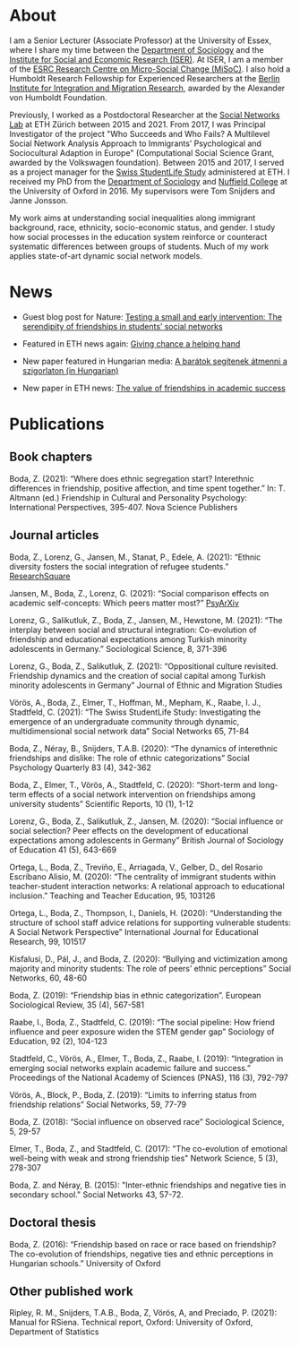 # About

I am a Senior Lecturer (Associate Professor) at the University of Essex, where I share my time between the [Department of Sociology](https://www.essex.ac.uk/departments/sociology) and the [Institute for Social and Economic Research (ISER)](https://www.iser.essex.ac.uk). At ISER, I am a member of the [ESRC Research Centre on Micro-Social Change (MiSoC)](https://www.iser.essex.ac.uk/misoc). I also hold a Humboldt Research Fellowship for Experienced Researchers at the [Berlin Institute for Integration and Migration Research](https://www.bim.hu-berlin.de/en/welcome), awarded by the Alexander von Humboldt Foundation.

Previously, I worked as a Postdoctoral Researcher at the [Social Networks Lab](https://sn.ethz.ch) at ETH Zürich between 2015 and 2021. From 2017, I was Principal Investigator of the project "Who Succeeds and Who Fails? A Multilevel Social Network Analysis Approach to Immigrants’ Psychological and Sociocultural Adaption in Europe" (Computational Social Science Grant, awarded by the Volkswagen foundation). Between 2015 and 2017, I served as a project manager for the [Swiss StudentLife Study](https://sn.ethz.ch/research/studentlife.html) administered at ETH. I received my PhD from the [Department of Sociology](https://www.sociology.ox.ac.uk) and [Nuffield College](https://www.nuffield.ox.ac.uk) at the University of Oxford in 2016. My supervisors were Tom Snijders and Janne Jonsson.

My work aims at understanding social inequalities along immigrant background, race, ethnicity, socio-economic status, and gender. I study how social processes in the education system reinforce or counteract systematic differences between groups of students. Much of my work applies state-of-art dynamic social network models.

# News

* Guest blog post for Nature: [Testing a small and early intervention: The serendipity of friendships in students’ social networks](https://socialsciences.nature.com/posts/59891-testing-a-small-and-early-intervention-the-serendipity-of-friendships-in-students-social-networks)

* Featured in ETH news again: [Giving chance a helping hand](https://ethz.ch/en/news-and-events/eth-news/news/2020/06/giving-chance-a-helping-hand.html)

* New paper featured in Hungarian media: [A barátok segítenek átmenni a szigorlaton (in Hungarian)](https://index.hu/techtud/2019/01/18/a_baratok_segitenek_atmenni_a_szigorlaton)

* New paper in ETH news: [The value of friendships in academic success](https://ethz.ch/en/news-and-events/eth-news/news/2019/01/the-value-of-friendships-in-academic-success.html)


# Publications

## Book chapters

Boda, Z. (2021): “Where does ethnic segregation start? Interethnic differences in friendship, positive affection, and time spent together.” In: T. Altmann (ed.) Friendship in Cultural and Personality Psychology: International Perspectives, 395-407. Nova Science Publishers

## Journal articles

Boda, Z., Lorenz, G., Jansen, M., Stanat, P., Edele, A. (2021): “Ethnic diversity fosters the social integration of refugee students.” [ResearchSquare](https://assets.researchsquare.com/files/rs-1063676/v1/32633850-5d51-42a3-bb25-78b33e88aab5.pdf?c=1638567351)

Jansen, M., Boda, Z., Lorenz, G. (2021): “Social comparison effects on academic self-concepts: Which peers matter most?” [PsyArXiv](https://psyarxiv.com/52yhj/download?format=pdf)

Lorenz, G., Salikutluk, Z., Boda, Z., Jansen, M., Hewstone, M. (2021): “The interplay between social and structural integration: Co-evolution of friendship and educational expectations among Turkish minority adolescents in Germany.” Sociological Science, 8, 371-396

Lorenz, G., Boda, Z., Salikutluk, Z. (2021): “Oppositional culture revisited. Friendship dynamics and the creation of social capital among Turkish minority adolescents in Germany” Journal of Ethnic and Migration Studies

Vörös, A., Boda, Z., Elmer, T., Hoffman, M., Mepham, K., Raabe, I. J., Stadtfeld, C. (2021): “The Swiss StudentLife Study: Investigating the emergence of an undergraduate community through dynamic, multidimensional social network data” Social Networks 65, 71-84

Boda, Z., Néray, B., Snijders, T.A.B. (2020): “The dynamics of interethnic friendships and dislike: The role of ethnic categorizations” Social Psychology Quarterly 83 (4), 342-362

Boda, Z., Elmer, T., Vörös, A., Stadtfeld, C. (2020): “Short-term and long-term effects of a social network intervention on friendships among university students” Scientific Reports, 10 (1), 1-12 

Lorenz, G., Boda, Z., Salikutluk, Z., Jansen, M. (2020): “Social influence or social selection? Peer effects on the development of educational expectations among adolescents in Germany” British Journal of Sociology of Education 41 (5), 643-669

Ortega, L., Boda, Z., Treviño, E., Arriagada, V., Gelber, D., del Rosario Escribano Alisio, M. (2020): “The centrality of immigrant students within teacher-student interaction networks: A relational approach to educational inclusion.” Teaching and Teacher Education, 95, 103126

Ortega, L., Boda, Z., Thompson, I., Daniels, H. (2020): “Understanding the structure of school staff advice relations for supporting vulnerable students: A Social Network Perspective” International Journal for Educational Research, 99, 101517

Kisfalusi, D., Pál, J., and Boda, Z. (2020): “Bullying and victimization among majority and minority students: The role of peers’ ethnic perceptions” Social Networks, 60, 48-60

Boda, Z. (2019): “Friendship bias in ethnic categorization”. European Sociological Review, 35 (4), 567-581

Raabe, I., Boda, Z., Stadtfeld, C. (2019): “The social pipeline: How friend influence and peer exposure widen the STEM gender gap” Sociology of Education, 92 (2), 104-123 

Stadtfeld, C., Vörös, A., Elmer, T., Boda, Z., Raabe, I. (2019): “Integration in emerging social networks explain academic failure and success.” Proceedings of the National Academy of Sciences (PNAS), 116 (3), 792-797 

Vörös, A., Block, P., Boda, Z. (2019): “Limits to inferring status from friendship relations” Social Networks, 59, 77-79

Boda, Z. (2018): “Social influence on observed race” Sociological Science, 5, 29-57 

Elmer, T., Boda, Z., and Stadtfeld, C. (2017): "The co-evolution of emotional well-being with weak and strong friendship ties" Network Science, 5 (3), 278-307 

Boda, Z. and Néray, B. (2015): "Inter-ethnic friendships and negative ties in secondary school." Social Networks 43, 57-72.

## Doctoral thesis

Boda, Z. (2016): “Friendship based on race or race based on friendship? The co-evolution of friendships, negative ties and ethnic perceptions in Hungarian schools.” University of Oxford

## Other published work

Ripley, R. M., Snijders, T.A.B., Boda, Z, Vörös, A, and Preciado, P. (2021): Manual for RSiena. Technical report, Oxford: University of Oxford, Department of Statistics
